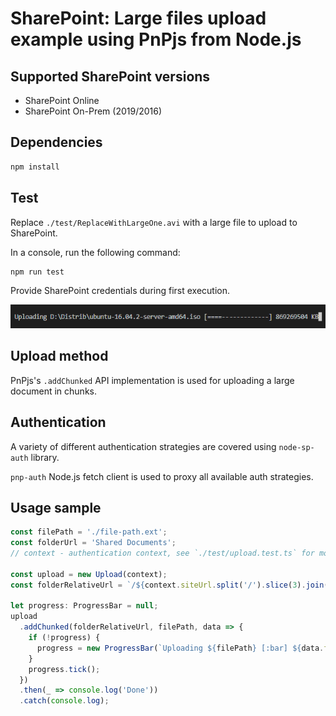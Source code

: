 # SharePoint: Large files upload example using PnPjs from Node.js

## Supported SharePoint versions

- SharePoint Online
- SharePoint On-Prem (2019/2016)

## Dependencies

```bash
npm install
```
## Test

Replace `./test/ReplaceWithLargeOne.avi` with a large file to upload to SharePoint.

In a console, run the following command:

```bash
npm run test
```

Provide SharePoint credentials during first execution.

![upload](./assets/upload.png)

## Upload method

PnPjs's `.addChunked` API implementation is used for uploading a large document in chunks.

## Authentication

A variety of different authentication strategies are covered using `node-sp-auth` library.

`pnp-auth` Node.js fetch client is used to proxy all available auth strategies.

## Usage sample

```typescript
const filePath = './file-path.ext';
const folderUrl = 'Shared Documents';
// context - authentication context, see `./test/upload.test.ts` for more details

const upload = new Upload(context);
const folderRelativeUrl = `/${context.siteUrl.split('/').slice(3).join('/')}/${folderUrl}`;

let progress: ProgressBar = null;
upload
  .addChunked(folderRelativeUrl, filePath, data => {
    if (!progress) {
      progress = new ProgressBar(`Uploading ${filePath} [:bar] ${data.fileSize} KB`, { total: data.totalBlocks });
    }
    progress.tick();
  })
  .then(_ => console.log('Done'))
  .catch(console.log);
```
